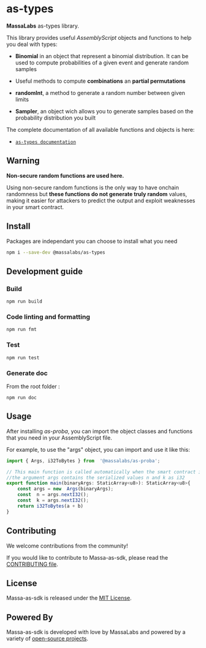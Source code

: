 
# as-types

**MassaLabs** as-types library.

This library provides useful *AssemblyScript* objects and functions to help you deal with types:

- **Binomial** in an object that represent a binomial distribution. It can be used to compute probabilities of a given event and generate random samples

- Useful methods to compute **combinations** an **partial permutations** 

- **randomInt**, a method to generate a random number between given limits

- **Sampler**, an object wich allows you to generate samples based on the probability distribution you built



The complete documentation of all available functions and objects is here:

- [`as-types documentation`](https://as-types.docs.massa.net)

## Warning
**Non-secure random functions are used here.**

Using non-secure random functions is the only way to have onchain randomness but **these functions do not generate truly random** values, making it easier for attackers to predict the output and exploit weaknesses in your smart contract.

## Install

Packages are independant you can choose to install what you need

```sh
npm i --save-dev @massalabs/as-types
```

## Development guide

### Build

```plain
npm run build
```

### Code linting and formatting

```plain
npm run fmt
```

### Test

```plain
npm run test
```

### Generate doc
From the root folder :
```plain
npm run doc
```

## Usage
After installing *as-proba*, you can import the object classes and functions that you need in your AssemblyScript file.

For example, to use the "args" object, you can import and use it like this:
```typescript
import { Args, i32ToBytes } from  '@massalabs/as-proba';

// This main function is called automatically when the smart contract is executed by the blockchain.
//the argument args contains the serialized values n and k as i32
export function main(binaryArgs: StaticArray<u8>): StaticArray<u8>{
	const args = new  Args(binaryArgs);
	const  n = args.nextI32();
	const  k = args.nextI32();
	return i32ToBytes(a + b)
}
```
## Contributing
We welcome contributions from the community!

If you would like to contribute to Massa-as-sdk, please read the [CONTRIBUTING file](CONTRIBUTING.md).

## License
Massa-as-sdk is released under the [MIT License](LICENSE).

## Powered By
Massa-as-sdk is developed with love by MassaLabs and powered by a variety of [open-source projects](powered-by.md).
